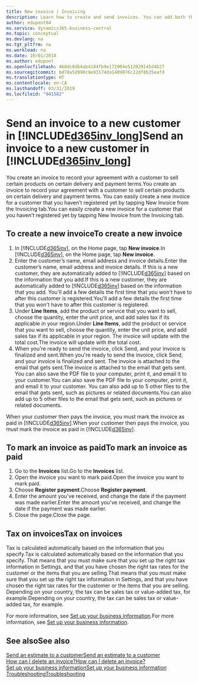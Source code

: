 ```yaml
---
title: New invoice | Invoicing
description: Learn how to create and send invoices. You can add both the customer and the product or service on the fly, or choose from a list.
author: edupont04
ms.service: dynamics365-business-central
ms.topic: conceptual
ms.devlang: na
ms.tgt_pltfrm: na
ms.workload: na
ms.date: 10/01/2018
ms.author: edupont
ms.openlocfilehash: 468dc8db4ab4184fb9e172904e512029145d4b27
ms.sourcegitcommit: bd78a5d990c9e83174da1409076c22df8b35eafd
ms.translationtype: HT
ms.contentlocale: en-CA
ms.lasthandoff: 03/31/2019
ms.locfileid: "941582"
---
```

# <a name="send-an-invoice-to-a-new-customer-in-included365invlongincludesd365invlongmd"></a><span data-ttu-id="079e6-104">Send an invoice to a new customer in [!INCLUDE[d365inv_long](includes/d365inv_long.md)]</span><span class="sxs-lookup"><span data-stu-id="079e6-104">Send an invoice to a new customer in [!INCLUDE[d365inv_long](includes/d365inv_long.md)]</span></span>
<span data-ttu-id="079e6-105">You create an invoice to record your agreement with a customer to sell certain products on certain delivery and payment terms.</span><span class="sxs-lookup"><span data-stu-id="079e6-105">You create an invoice to record your agreement with a customer to sell certain products on certain delivery and payment terms.</span></span> <span data-ttu-id="079e6-106">You can easily create a new invoice for a customer that you haven’t registered yet by tapping New Invoice from the Invoicing tab.</span><span class="sxs-lookup"><span data-stu-id="079e6-106">You can easily create a new invoice for a customer that you haven’t registered yet by tapping New Invoice from the Invoicing tab.</span></span>  

## <a name="to-create-a-new-invoice"></a><span data-ttu-id="079e6-107">To create a new invoice</span><span class="sxs-lookup"><span data-stu-id="079e6-107">To create a new invoice</span></span>
1. <span data-ttu-id="079e6-108">In [!INCLUDE[d365inv](includes/d365inv.md)], on the Home page, tap **New invoice**.</span><span class="sxs-lookup"><span data-stu-id="079e6-108">In [!INCLUDE[d365inv](includes/d365inv.md)], on the Home page, tap **New invoice**.</span></span>
2. <span data-ttu-id="079e6-109">Enter the customer’s name, email address and invoice details.</span><span class="sxs-lookup"><span data-stu-id="079e6-109">Enter the customer’s name, email address and invoice details.</span></span> <span data-ttu-id="079e6-110">If this is a new customer, they are automatically added to [!INCLUDE[d365inv](includes/d365inv.md)] based on the information that you add.</span><span class="sxs-lookup"><span data-stu-id="079e6-110">If this is a new customer, they are automatically added to [!INCLUDE[d365inv](includes/d365inv.md)] based on the information that you add.</span></span> <span data-ttu-id="079e6-111">You'll add a few details the first time that you won't have to after this customer is registered.</span><span class="sxs-lookup"><span data-stu-id="079e6-111">You'll add a few details the first time that you won't have to after this customer is registered.</span></span>  
3. <span data-ttu-id="079e6-112">Under **Line Items**, add the product or service that you want to sell, choose the quantity, enter the unit price, and add sales tax if its applicable in your region.</span><span class="sxs-lookup"><span data-stu-id="079e6-112">Under **Line Items**, add the product or service that you want to sell, choose the quantity, enter the unit price, and add sales tax if its applicable in your region.</span></span> <span data-ttu-id="079e6-113">The invoice will update with the total cost.</span><span class="sxs-lookup"><span data-stu-id="079e6-113">The invoice will update with the total cost.</span></span>  
4. <span data-ttu-id="079e6-114">When you're ready to send the invoice, click Send, and your invoice is finalized and sent.</span><span class="sxs-lookup"><span data-stu-id="079e6-114">When you're ready to send the invoice, click Send, and your invoice is finalized and sent.</span></span> <span data-ttu-id="079e6-115">The invoice is attached to the email that gets sent.</span><span class="sxs-lookup"><span data-stu-id="079e6-115">The invoice is attached to the email that gets sent.</span></span> <span data-ttu-id="079e6-116">You can also save the PDF file to your computer, print it, and email it to your customer.</span><span class="sxs-lookup"><span data-stu-id="079e6-116">You can also save the PDF file to your computer, print it, and email it to your customer.</span></span> <span data-ttu-id="079e6-117">You can also add up to 5 other files to the email that gets sent, such as pictures or related documents.</span><span class="sxs-lookup"><span data-stu-id="079e6-117">You can also add up to 5 other files to the email that gets sent, such as pictures or related documents.</span></span>  

<span data-ttu-id="079e6-118">When your customer then pays the invoice, you must mark the invoice as paid in [!INCLUDE[d365inv](includes/d365inv.md)].</span><span class="sxs-lookup"><span data-stu-id="079e6-118">When your customer then pays the invoice, you must mark the invoice as paid in [!INCLUDE[d365inv](includes/d365inv.md)].</span></span>

## <a name="to-mark-an-invoice-as-paid"></a><span data-ttu-id="079e6-119">To mark an invoice as paid</span><span class="sxs-lookup"><span data-stu-id="079e6-119">To mark an invoice as paid</span></span>

1. <span data-ttu-id="079e6-120">Go to the **Invoices** list.</span><span class="sxs-lookup"><span data-stu-id="079e6-120">Go to the **Invoices** list.</span></span>  
2. <span data-ttu-id="079e6-121">Open the invoice you want to mark paid.</span><span class="sxs-lookup"><span data-stu-id="079e6-121">Open the invoice you want to mark paid.</span></span>  
3. <span data-ttu-id="079e6-122">Choose **Register payment**.</span><span class="sxs-lookup"><span data-stu-id="079e6-122">Choose **Register payment**.</span></span>  
4. <span data-ttu-id="079e6-123">Enter the amount you've received, and change the date if the payment was made earlier.</span><span class="sxs-lookup"><span data-stu-id="079e6-123">Enter the amount you've received, and change the date if the payment was made earlier.</span></span>  
5. <span data-ttu-id="079e6-124">Close the page.</span><span class="sxs-lookup"><span data-stu-id="079e6-124">Close the page.</span></span>  

## <a name="tax-on-invoices"></a><span data-ttu-id="079e6-125">Tax on invoices</span><span class="sxs-lookup"><span data-stu-id="079e6-125">Tax on invoices</span></span>
<span data-ttu-id="079e6-126">Tax is calculated automatically based on the information that you specify.</span><span class="sxs-lookup"><span data-stu-id="079e6-126">Tax is calculated automatically based on the information that you specify.</span></span> <span data-ttu-id="079e6-127">That means that you must make sure that you set up the right tax information in Settings, and that you have chosen the right tax rates for the customer or the items that you are selling.</span><span class="sxs-lookup"><span data-stu-id="079e6-127">That means that you must make sure that you set up the right tax information in Settings, and that you have chosen the right tax rates for the customer or the items that you are selling.</span></span> <span data-ttu-id="079e6-128">Depending on your country, the tax can be sales tax or value-added tax, for example.</span><span class="sxs-lookup"><span data-stu-id="079e6-128">Depending on your country, the tax can be sales tax or value-added tax, for example.</span></span>

<span data-ttu-id="079e6-129">For more information, see [Set up your business information](set-up-business-profile.md).</span><span class="sxs-lookup"><span data-stu-id="079e6-129">For more information, see [Set up your business information](set-up-business-profile.md).</span></span>

## <a name="see-also"></a><span data-ttu-id="079e6-130">See also</span><span class="sxs-lookup"><span data-stu-id="079e6-130">See also</span></span>
[<span data-ttu-id="079e6-131">Send an estimate to a customer</span><span class="sxs-lookup"><span data-stu-id="079e6-131">Send an estimate to a customer</span></span>](send-estimate.md)  
[<span data-ttu-id="079e6-132">How can I delete an invoice?</span><span class="sxs-lookup"><span data-stu-id="079e6-132">How can I delete an invoice?</span></span>](about-troubleshooting.md#how-can-i-delete-an-invoice)  
[<span data-ttu-id="079e6-133">Set up your business information</span><span class="sxs-lookup"><span data-stu-id="079e6-133">Set up your business information</span></span>](set-up-business-profile.md)  
[<span data-ttu-id="079e6-134">Troubleshooting</span><span class="sxs-lookup"><span data-stu-id="079e6-134">Troubleshooting</span></span>](about-troubleshooting.md)  
